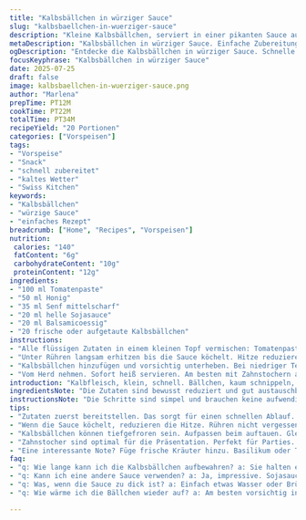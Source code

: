 ```yaml
---
title: "Kalbsbällchen in würziger Sauce"
slug: "kalbsbaellchen-in-wuerziger-sauce"
description: "Kleine Kalbsbällchen, serviert in einer pikanten Sauce aus Tomatenpaste, Honig, Senf und Sojasauce. Schnell zubereitet, einfach und ohne Milchprodukte, Nüsse oder Eier. Der Zuckeranteil wurde durch Honig ersetzt, um eine mildere Süße zu erzielen. Statt Ketchup wird Tomatenpaste verwendet, was intensiveren Geschmack bringt. Die Würzsauce Worcestershire wurde durch Balsamicoessig ausgetauscht, für mehr Tiefe und leicht fruchtige Säure. Die Garzeiten und Zutatenmengen sind leicht angepasst für besseren Geschmack und Konsistenz. 20 kleine Kalbsbällchen ergeben eine ideale Menge für Vorspeise oder Snack. Die Zubereitung dauert rund 35 Minuten, der Aufwand bleibt gering."
metaDescription: "Kalbsbällchen in würziger Sauce. Einfache Zubereitung, pikante Aromen. Ideal für Snack oder Vorspeise."
ogDescription: "Entdecke die Kalbsbällchen in würziger Sauce. Schnelle Zubereitung, köstlich. Perfekt für jede Gelegenheit."
focusKeyphrase: "Kalbsbällchen in würziger Sauce"
date: 2025-07-25
draft: false
image: kalbsbaellchen-in-wuerziger-sauce.png
author: "Marlena"
prepTime: PT12M
cookTime: PT22M
totalTime: PT34M
recipeYield: "20 Portionen"
categories: ["Vorspeisen"]
tags:
- "Vorspeise"
- "Snack"
- "schnell zubereitet"
- "kaltes Wetter"
- "Swiss Kitchen"
keywords:
- "Kalbsbällchen"
- "würzige Sauce"
- "einfaches Rezept"
breadcrumb: ["Home", "Recipes", "Vorspeisen"]
nutrition: 
 calories: "140"
 fatContent: "6g"
 carbohydrateContent: "10g"
 proteinContent: "12g"
ingredients:
- "100 ml Tomatenpaste"
- "50 ml Honig"
- "35 ml Senf mittelscharf"
- "20 ml helle Sojasauce"
- "20 ml Balsamicoessig"
- "20 frische oder aufgetaute Kalbsbällchen"
instructions:
- "Alle flüssigen Zutaten in einem kleinen Topf vermischen: Tomatenpaste, Honig, Senf, Sojasauce und Balsamicoessig."
- "Unter Rühren langsam erhitzen bis die Sauce köchelt. Hitze reduzieren, 6–7 Minuten simmern lassen, bis die Sauce etwas eindickt."
- "Kalbsbällchen hinzufügen und vorsichtig unterheben. Bei niedriger Temperatur 7–8 Minuten ziehen lassen, dabei gelegentlich umrühren, damit alles geschmeidig bleibt und das Fleisch gut die Sauce aufnimmt."
- "Vom Herd nehmen. Sofort heiß servieren. Am besten mit Zahnstochern auf einer Servierplatte oder in einer kleinen Schüssel präsentieren."
introduction: "Kalbfleisch, klein, schnell. Bällchen, kaum schnippeln, sofort los. Süß-scharf? Ja, aber nicht zu viel. Honig statt Zucker, weicher. Tomaten, keine Soße aus dem Glas, sondern dichter, intensiver. Säure braucht's, es wird Balsamico, runder, weniger scharf als Worcestershire. Altbekanntes neu verpackt. Keine Eierei, keine Milch, keine Nüsse. Kalbsbällchen mit würzigem Touch, eben leicht, nicht zu fettig. Zubereitung? Minimal, Du rührst, lässt köcheln, merkst wie alles zusammenkommt, verpasst nichts. Aufwärmen? Kein Problem. Immer heißer Snack, immer schnell konsumiert. Party oder einfach so. Zahnstocher rein, abgreifen, genießen. So einfach."
ingredientsNote: "Die Zutaten sind bewusst reduziert und gut austauschbar. Tomatenpaste gibt mehr Dichte und Eigengeschmack als Ketchup, dabei kräftig rot und wenig süß. Honig ersetzt den braunen Zucker, bringt leichte Blumennote und eine mildere Süße. Senf bleibt klassisch, aber mittelscharf, denn er gibt mehr Würze ohne zu scharf zu sein. Sojasauce liefert den salzigen Grundton, hier in der helleren Version für weniger Farbintensität. Balsamicoessig ersetzt Worcestershire, was dem Gericht mehr Fruchtigkeit und Tiefe verleiht. Die Kalbsbällchen können frisch oder tiefgekühlt sein. Vor dem Kochen gut auftauen lassen, damit sie gleichmäßig warm werden."
instructionsNote: "Die Schritte sind simpel und brauchen keine aufwendigen Zwischenschritte. Wichtig ist, die Sauce vorsichtig zum Köcheln zu bringen und nicht anzubrennen. Immer rühren, damit nichts ansetzt. Die leichte Reduktion dauert etwas länger, bringt aber besseren Geschmack und cremigere Konsistenz. Kalbsbällchen zuletzt sanft erwärmen, damit sie zart bleiben. Zu langes Kochen machen sie trocken. Regelmäßiges Wenden sorgt für gleichmäßige Sauce und optimale Temperatur. Serviert wird direkt heiß, mit Zahnstocher – schnell konsumieren, bevor die Sauce sich absetzt. Ideal als Appetitanreger oder kleines Gericht. Rezepte mit minimalem Aufwand, maximaler Wirkung."
tips:
- "Zutaten zuerst bereitstellen. Das sorgt für einen schnellen Ablauf. Achte darauf, dass alles zur Hand ist. Dann sofort starten."
- "Wenn die Sauce köchelt, reduzieren die Hitze. Rühren nicht vergessen, damit nichts ansetzt. So bleibt alles gleichmäßig gar."
- "Kalbsbällchen können tiefgefroren sein. Aufpassen beim auftauen. Gleichmäßig auftauen für beste Ergebnisse. Besser werden sie saftig."
- "Zahnstocher sind optimal für die Präsentation. Perfekt für Parties. Gäste lieben solche Snacks. So bleibt alles ordentlich."
- "Eine interessante Note? Füge frische Kräuter hinzu. Basilikum oder Thymian sind gut. Sie bringen Frische und neuen Geschmack."
faq:
- "q: Wie lange kann ich die Kalbsbällchen aufbewahren? a: Sie halten etwa 2-3 Tage im Kühlschrank. Gut verpackt. Auch im Tiefkühlschrank bis zu 3 Monate."
- "q: Kann ich eine andere Sauce verwenden? a: Ja, impressive. Sojasauce kann durch Tamari ersetzt werden. Das gibt eine glutenfreie Option."
- "q: Was, wenn die Sauce zu dick ist? a: Einfach etwas Wasser oder Brühe hinzufügen. Rühre gut um. Achte darauf, sie nicht zu verdünnen."
- "q: Wie wärme ich die Bällchen wieder auf? a: Am besten vorsichtig in der Pfanne. Bei geringer Hitze. So bleiben sie saftig und lecker."

---
```

